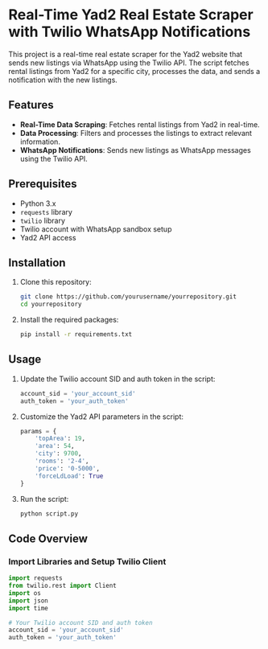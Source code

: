 # Real-Time Yad2 Real Estate Scraper with Twilio WhatsApp Notifications

This project is a real-time real estate scraper for the Yad2 website that sends new listings via WhatsApp using the Twilio API. The script fetches rental listings from Yad2 for a specific city, processes the data, and sends a notification with the new listings.

## Features

- **Real-Time Data Scraping**: Fetches rental listings from Yad2 in real-time.
- **Data Processing**: Filters and processes the listings to extract relevant information.
- **WhatsApp Notifications**: Sends new listings as WhatsApp messages using the Twilio API.

## Prerequisites

- Python 3.x
- `requests` library
- `twilio` library
- Twilio account with WhatsApp sandbox setup
- Yad2 API access

## Installation

1. Clone this repository:
    ```sh
    git clone https://github.com/yourusername/yourrepository.git
    cd yourrepository
    ```

2. Install the required packages:
    ```sh
    pip install -r requirements.txt
    ```

## Usage

1. Update the Twilio account SID and auth token in the script:
    ```python
    account_sid = 'your_account_sid'
    auth_token = 'your_auth_token'
    ```

2. Customize the Yad2 API parameters in the script:
    ```python
    params = {
        'topArea': 19,
        'area': 54,
        'city': 9700,
        'rooms': '2-4',
        'price': '0-5000',
        'forceLdLoad': True
    }
    ```

3. Run the script:
    ```sh
    python script.py
    ```

## Code Overview

### Import Libraries and Setup Twilio Client

```python
import requests
from twilio.rest import Client
import os
import json
import time

# Your Twilio account SID and auth token
account_sid = 'your_account_sid'
auth_token = 'your_auth_token'
